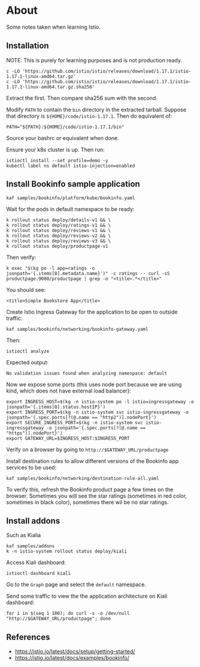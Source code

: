 # About

Some notes taken when learning Istio.


## Installation

NOTE: This is purely for learning purposes and is not production ready.

```
c -LO 'https://github.com/istio/istio/releases/download/1.17.1/istio-1.17.1-linux-amd64.tar.gz'
c -LO 'https://github.com/istio/istio/releases/download/1.17.1/istio-1.17.1-linux-amd64.tar.gz.sha256'
```

Extract the first. Then compare sha256 sum with the second.

Modify `PATH` to contain the `bin` directory in the extracted tarball. Suppose that directory is `${HOME}/code/istio-1.17.1`. Then do equivalent of:
```
PATH="${PATH}:${HOME}/code/istio-1.17.1/bin"
```

Source your bashrc or equivalent when done.

Ensure your k8s cluster is up. Then run:
```
istioctl install --set profile=demo -y
kubectl label ns default istio-injection=enabled
```


## Install Bookinfo sample application

```
kaf samples/bookinfo/platform/kube/bookinfo.yaml
```

Wait for the pods in default namespace to be ready:
```
k rollout status deploy/details-v1 && \
k rollout status deploy/ratings-v1 && \
k rollout status deploy/reviews-v1 && \
k rollout status deploy/reviews-v2 && \
k rollout status deploy/reviews-v3 && \
k rollout status deploy/productpage-v1
```

Then verify:
```
k exec "$(kg po -l app=ratings -o jsonpath='{.items[0].metadata.name}')" -c ratings -- curl -sS productpage:9080/productpage | grep -o "<title>.*</title>"
```

You should see:
```
<title>Simple Bookstore App</title>
```

Create Istio Ingress Gateway for the application to be open to outside traffic:
```
kaf samples/bookinfo/networking/bookinfo-gateway.yaml
```

Then:
```
istioctl analyze
```

Expected output:
```
No validation issues found when analyzing namespace: default
```

Now we expose some ports (this uses node port because we are using kind, which does not have external load balancer):
```
export INGRESS_HOST=$(kg -n istio-system po -l istio=ingressgateway -o jsonpath='{.items[0].status.hostIP}')
export INGRESS_PORT=$(kg -n istio-system svc istio-ingressgateway -o jsonpath='{.spec.ports[?(@.name == "http2")].nodePort}')
export SECURE_INGRESS_PORT=$(kg -n istio-system svc istio-ingressgateway -o jsonpath='{.spec.ports[?(@.name == "https")].nodePort}')
export GATEWAY_URL=$INGRESS_HOST:$INGRESS_PORT
```

Verify on a browser by going to `http://$GATEWAY_URL/productpage`

Install destination rules to allow different versions of the Bookinfo app services to be used:
```
kaf samples/bookinfo/networking/destination-rule-all.yaml
```

To verify this, refresh the Bookinfo product page a few times on the browser. Sometimes you will see the star ratings (sometimes in red color, sometimes in black color), sometimes there wil be no star ratings.


## Install addons

Such as Kialia

```
kaf samples/addons
k -n istio-system rollout status deploy/kiali
```

Access Kiali dashboard:
```
istioctl dashboard kiali
```

Go to the `Graph` page and select the `default` namespace.

Send some traffic to view the the application architecture on Kiali dashboard:
```
for i in $(seq 1 100); do curl -s -o /dev/null "http://$GATEWAY_URL/productpage"; done
```


## References

- https://istio.io/latest/docs/setup/getting-started/
- https://istio.io/latest/docs/examples/bookinfo/
